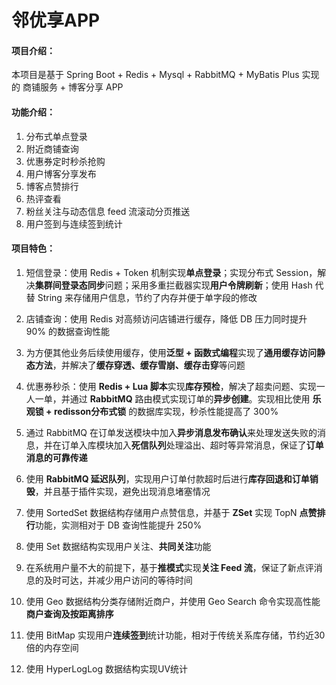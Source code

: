 # 邻优享APP



#### 项目介绍：

本项目是基于 Spring Boot + Redis + Mysql + RabbitMQ + MyBatis Plus 实现的 商铺服务 + 博客分享 APP



#### 功能介绍：

1. 分布式单点登录
2. 附近商铺查询
3. 优惠券定时秒杀抢购
4. 用户博客分享发布
5. 博客点赞排行
6. 热评查看
7. 粉丝关注与动态信息 feed 流滚动分页推送
8. 用户签到与连续签到统计



#### 项目特色：

1. 短信登录：使用 Redis + Token 机制实现**单点登录**；实现分布式 Session，解决**集群间登录态同步**问题；采用多重拦截器实现**用户令牌刷新**；使用 Hash 代替 String 来存储用户信息，节约了内存并便于单字段的修改

2. 店铺查询：使用 Redis 对高频访问店铺进行缓存，降低 DB 压力同时提升 90% 的数据查询性能
3. 为方便其他业务后续使用缓存，使用**泛型 + 函数式编程**实现了**通用缓存访问静态方法**，并解决了**缓存穿透、缓存雪崩、缓存击穿**等问题

4. 优惠券秒杀：使用 **Redis + Lua 脚本**实现**库存预检**，解决了超卖问题、实现一人一单，并通过 **RabbitMQ** 路由模式实现订单的**异步创建**。实现相比使用 **乐观锁 + redisson分布式锁** 的数据库实现，秒杀性能提高了 300%

5. 通过 RabbitMQ 在订单发送模块中加入**异步消息发布确认**来处理发送失败的消息，并在订单入库模块加入**死信队列**处理溢出、超时等异常消息，保证了**订单消息的可靠传递**

6. 使用 **RabbitMQ 延迟队列**，实现用户订单付款超时后进行**库存回退和订单销毁**，并且基于插件实现，避免出现消息堵塞情况

7. 使用 SortedSet 数据结构存储用户点赞信息，并基于 **ZSet** 实现 TopN **点赞排行**功能，实测相对于 DB 查询性能提升 250%

8. 使用 Set 数据结构实现用户关注、**共同关注**功能

9. 在系统用户量不大的前提下，基于**推模式**实现**关注 Feed 流**，保证了新点评消息的及时可达，并减少用户访问的等待时间

10. 使用 Geo 数据结构分类存储附近商户，并使用 Geo Search 命令实现高性能**商户查询及按距离排序**
11. 使用 BitMap 实现用户**连续签到**统计功能，相对于传统关系库存储，节约近30倍的内存空间
12. 使用 HyperLogLog 数据结构实现UV统计



